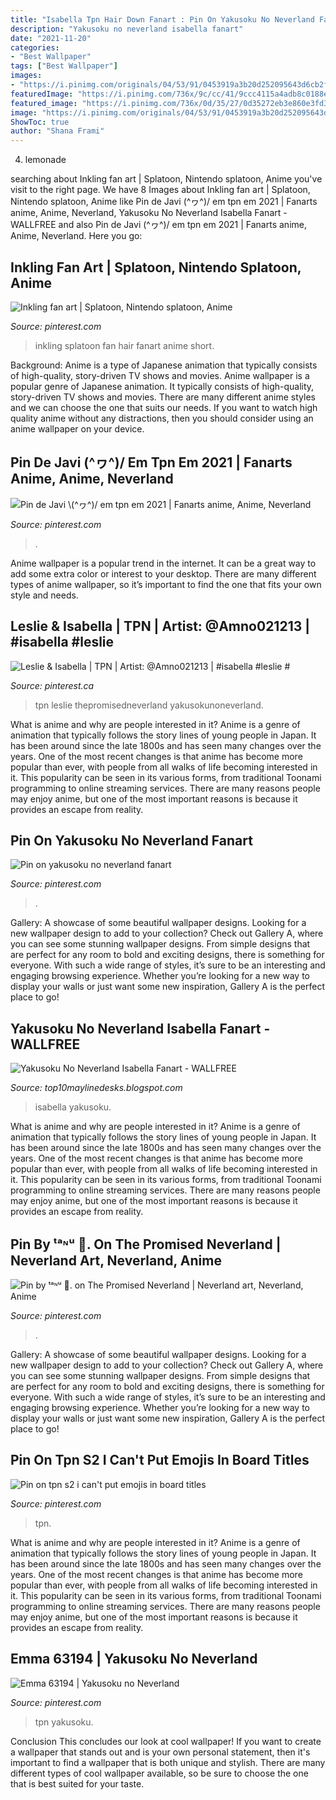 ```yaml
---
title: "Isabella Tpn Hair Down Fanart : Pin On Yakusoku No Neverland Fanart"
description: "Yakusoku no neverland isabella fanart"
date: "2021-11-20"
categories:
- "Best Wallpaper"
tags: ["Best Wallpaper"]
images:
- "https://i.pinimg.com/originals/04/53/91/0453919a3b20d252095643d6cb2fd235.jpg"
featuredImage: "https://i.pinimg.com/736x/9c/cc/41/9ccc4115a4adb8c0188e9a0abba43c92.jpg"
featured_image: "https://i.pinimg.com/736x/0d/35/27/0d35272eb3e860e3fd35b367efb09a98.jpg"
image: "https://i.pinimg.com/originals/04/53/91/0453919a3b20d252095643d6cb2fd235.jpg"
ShowToc: true
author: "Shana Frami"
---
```



4. lemonade 

	

		
searching about Inkling fan art | Splatoon, Nintendo splatoon, Anime you've visit to the right page. We have 8 Images about Inkling fan art | Splatoon, Nintendo splatoon, Anime like Pin de Javi \(^ヮ^)/ em tpn em 2021 | Fanarts anime, Anime, Neverland, Yakusoku No Neverland Isabella Fanart - WALLFREE and also Pin de Javi \(^ヮ^)/ em tpn em 2021 | Fanarts anime, Anime, Neverland. Here you go:
		
    
## Inkling Fan Art | Splatoon, Nintendo Splatoon, Anime

<img loading=lazy src="https://i.pinimg.com/originals/04/53/91/0453919a3b20d252095643d6cb2fd235.jpg" onerror="this.onerror=null;this.src='https://tse1.mm.bing.net/th?id=OIP.fNn8oAmzf2_5cCqNxQ4FrwHaIk&amp;pid=15.1';" alt="Inkling fan art | Splatoon, Nintendo splatoon, Anime">

_Source: pinterest.com_

>inkling splatoon fan hair fanart anime short. 

	

Background: Anime is a type of Japanese animation that typically consists of high-quality, story-driven TV shows and movies.
Anime wallpaper is a popular genre of Japanese animation. It typically consists of high-quality, story-driven TV shows and movies. There are many different anime styles and we can choose the one that suits our needs. If you want to watch high quality anime without any distractions, then you should consider using an anime wallpaper on your device.

    
## Pin De Javi \(^ヮ^)/ Em Tpn Em 2021 | Fanarts Anime, Anime, Neverland

<img loading=lazy src="https://i.pinimg.com/736x/80/6e/f7/806ef7ddb0dbd9950fd62d01fccbdeb7.jpg" onerror="this.onerror=null;this.src='https://tse1.mm.bing.net/th?id=OIP.PDdEklVcuTsPnQlxYvvyTQHaFO&amp;pid=15.1';" alt="Pin de Javi \(^ヮ^)/ em tpn em 2021 | Fanarts anime, Anime, Neverland">

_Source: pinterest.com_

>. 

	

Anime wallpaper is a popular trend in the internet. It can be a great way to add some extra color or interest to your desktop. There are many different types of anime wallpaper, so it’s important to find the one that fits your own style and needs.

    
## Leslie &amp; Isabella | TPN | Artist: @Amno021213 | #isabella #leslie #

<img loading=lazy src="https://i.pinimg.com/736x/0d/35/27/0d35272eb3e860e3fd35b367efb09a98.jpg" onerror="this.onerror=null;this.src='https://tse2.mm.bing.net/th?id=OIP.U8l5uVuX5U4Ccm2-8225EgHaE1&amp;pid=15.1';" alt="Leslie &amp; Isabella | TPN | Artist: @Amno021213 | #isabella #leslie #">

_Source: pinterest.ca_

>tpn leslie thepromisedneverland yakusokunoneverland. 

	

What is anime and why are people interested in it?
Anime is a genre of animation that typically follows the story lines of young people in Japan. It has been around since the late 1800s and has seen many changes over the years. One of the most recent changes is that anime has become more popular than ever, with people from all walks of life becoming interested in it. This popularity can be seen in its various forms, from traditional Toonami programming to online streaming services. There are many reasons people may enjoy anime, but one of the most important reasons is because it provides an escape from reality.

    
## Pin On Yakusoku No Neverland Fanart

<img loading=lazy src="https://i.pinimg.com/736x/8b/df/04/8bdf04b849fbb3bdfb880af3071813d3.jpg" onerror="this.onerror=null;this.src='https://tse4.mm.bing.net/th?id=OIP.re0I9Q-OYorzL5B0bd9BkgHaFj&amp;pid=15.1';" alt="Pin on yakusoku no neverland fanart">

_Source: pinterest.com_

>. 

	

Gallery: A showcase of some beautiful wallpaper designs.
Looking for a new wallpaper design to add to your collection? Check out Gallery A, where you can see some stunning wallpaper designs. From simple designs that are perfect for any room to bold and exciting designs, there is something for everyone. With such a wide range of styles, it’s sure to be an interesting and engaging browsing experience. Whether you’re looking for a new way to display your walls or just want some new inspiration, Gallery A is the perfect place to go!





	
	
    
## Yakusoku No Neverland Isabella Fanart - WALLFREE

<img loading=lazy src="https://lh3.googleusercontent.com/proxy/2kfJ5Q7e-d9QfDD2K41MXH7TfLmz9Cvn4Ze91vWZjaqvzg2t8-UfLlqiADwNlZS1wZ6siPxuraVdhH9_Tf3JDbY8nkdQmTDBNptdkgnZ8RNTLcRmq5BWojKzXOhVcim7=w1200-h630-p-k-no-nu" onerror="this.onerror=null;this.src='https://tse2.mm.bing.net/th?id=OIP.q8JSfHT44mDxYiLfaq6FQwHaHa&amp;pid=15.1';" alt="Yakusoku No Neverland Isabella Fanart - WALLFREE">

_Source: top10maylinedesks.blogspot.com_

>isabella yakusoku. 

	

What is anime and why are people interested in it?
Anime is a genre of animation that typically follows the story lines of young people in Japan. It has been around since the late 1800s and has seen many changes over the years. One of the most recent changes is that anime has become more popular than ever, with people from all walks of life becoming interested in it. This popularity can be seen in its various forms, from traditional Toonami programming to online streaming services. There are many reasons people may enjoy anime, but one of the most important reasons is because it provides an escape from reality.

    
## Pin By ᵗᵃᶰᵘ 🐻. On The Promised Neverland | Neverland Art, Neverland, Anime

<img loading=lazy src="https://i.pinimg.com/736x/9c/cc/41/9ccc4115a4adb8c0188e9a0abba43c92.jpg" onerror="this.onerror=null;this.src='https://tse4.mm.bing.net/th?id=OIP.oVVoZbZiiNtDLPBDy2dJQwHaHa&amp;pid=15.1';" alt="Pin by ᵗᵃᶰᵘ 🐻. on The Promised Neverland | Neverland art, Neverland, Anime">

_Source: pinterest.com_

>. 

	

Gallery: A showcase of some beautiful wallpaper designs.
Looking for a new wallpaper design to add to your collection? Check out Gallery A, where you can see some stunning wallpaper designs. From simple designs that are perfect for any room to bold and exciting designs, there is something for everyone. With such a wide range of styles, it’s sure to be an interesting and engaging browsing experience. Whether you’re looking for a new way to display your walls or just want some new inspiration, Gallery A is the perfect place to go!





	
	
    
## Pin On Tpn S2 I Can&#039;t Put Emojis In Board Titles

<img loading=lazy src="https://i.pinimg.com/originals/6a/cd/00/6acd002977fbb799d9fd5aba9d698824.png" onerror="this.onerror=null;this.src='https://tse2.mm.bing.net/th?id=OIP.Wq1_6t5vwyD1LtDPK4NAzwHaEL&amp;pid=15.1';" alt="Pin on tpn s2 i can&#039;t put emojis in board titles">

_Source: pinterest.com_

>tpn. 

	

What is anime and why are people interested in it?
Anime is a genre of animation that typically follows the story lines of young people in Japan. It has been around since the late 1800s and has seen many changes over the years. One of the most recent changes is that anime has become more popular than ever, with people from all walks of life becoming interested in it. This popularity can be seen in its various forms, from traditional Toonami programming to online streaming services. There are many reasons people may enjoy anime, but one of the most important reasons is because it provides an escape from reality.

    
## Emma 63194 | Yakusoku No Neverland

<img loading=lazy src="https://i.pinimg.com/736x/98/46/5b/98465be5eab780a085ad997b7fcdc199.jpg" onerror="this.onerror=null;this.src='https://tse4.mm.bing.net/th?id=OIP.CHgF6-5786i1ZiHEHJeoiAHaJ3&amp;pid=15.1';" alt="Emma 63194 | Yakusoku no Neverland">

_Source: pinterest.com_

>tpn yakusoku. 

	

Conclusion
This concludes our look at cool wallpaper! If you want to create a wallpaper that stands out and is your own personal statement, then it's important to find a wallpaper that is both unique and stylish. There are many different types of cool wallpaper available, so be sure to choose the one that is best suited for your taste.

